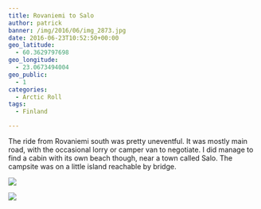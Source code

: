 ```yaml
---
title: Rovaniemi to Salo
author: patrick
banner: /img/2016/06/img_2873.jpg
date: 2016-06-23T10:52:50+00:00
geo_latitude:
  - 60.3629797698
geo_longitude:
  - 23.0673494004
geo_public:
  - 1
categories:
  - Arctic Roll
tags:
  - Finland

---
```

The ride from Rovaniemi south was pretty uneventful. It was mostly main road, with the occasional lorry or camper van to negotiate. I did manage to find a cabin with its own beach though, near a town called Salo. The campsite was on a little island reachable by bridge.

![](/img/2016/06/img_2874.jpg)

![](/img/2016/06/IMG_0032.jpg)
